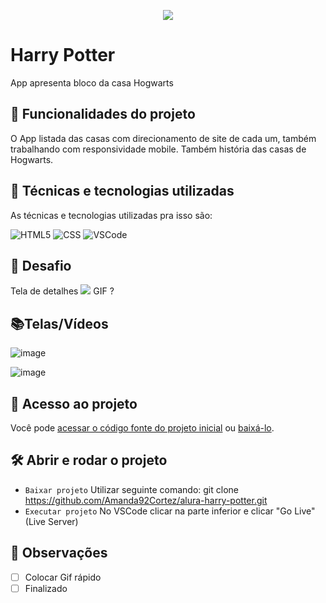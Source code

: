 <p align="center"> <img src="http://img.shields.io/static/v1?label=STATUS_GERAL&message=EM_ANDAMENTO&color=RED&style=for-the-badge" #vitrinedev/> </p>

# Harry Potter
App apresenta bloco da casa Hogwarts

## 🔨 Funcionalidades do projeto
O App listada das casas com direcionamento de site de cada um, também trabalhando com responsividade mobile.
Também história das casas de Hogwarts.

## :bookmark_tabs: Técnicas e tecnologias utilizadas
As técnicas e tecnologias utilizadas pra isso são:

![HTML5](https://img.shields.io/badge/HTML-e06b12?style=for-the-badge&logo=html5&logoColor=white)
![CSS](https://img.shields.io/badge/CSS-1283e0?&style=for-the-badge&logo=css3&logoColor=white)
![VSCode](https://img.shields.io/badge/-VSCode-007ACC?style=for-the-badge&logo=visual-studio-code&logoColor=white)

## 🎯 Desafio
Tela de detalhes
![](img/amostra.gif) GIF ?

## 📚Telas/Vídeos
![image](https://github.com/Amanda92Cortez/Harry_Potter/assets/19363871/7fbe309e-1f3e-4654-bda6-6655f4260e96)

![image](https://github.com/Amanda92Cortez/Harry_Potter/assets/19363871/c1d49ce0-1bf2-4737-95a4-700382a8e1f4)

## 📁 Acesso ao projeto
Você pode [acessar o código fonte do projeto inicial](https://github.com/Amanda92Cortez/alura-harry-potter) ou [baixá-lo](https://github.com/Amanda92Cortez/alura-harry-potter/archive/refs/heads/main.zip).

## 🛠️ Abrir e rodar o projeto
- ` Baixar projeto ` Utilizar seguinte comando: git clone https://github.com/Amanda92Cortez/alura-harry-potter.git
- ` Executar projeto ` No VSCode clicar na parte inferior e clicar "Go Live" (Live Server)

## 🔎 Observações
- [ ] Colocar Gif rápido
- [ ] Finalizado
